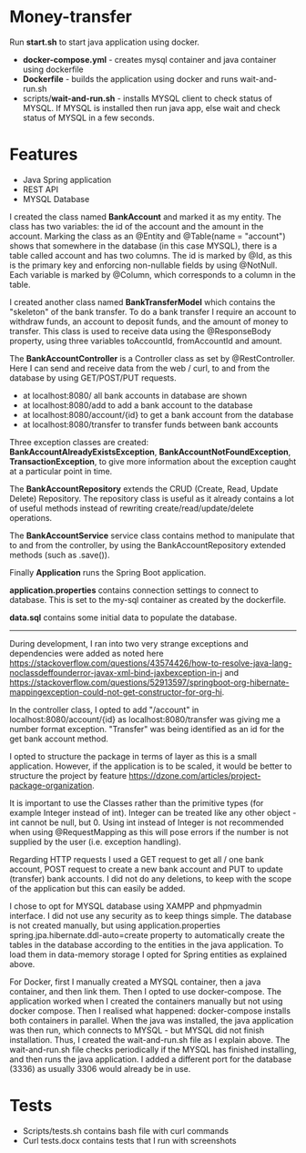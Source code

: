 # Money-transfer

Run **start.sh** to start java application using docker.

  - **docker-compose.yml** - creates mysql container and java container using dockerfile
  - **Dockerfile** - builds the application using docker and runs wait-and-run.sh
  - scripts/**wait-and-run.sh** - installs MYSQL client to check status of MYSQL. If MYSQL is installed then run java app, else wait and check status of MYSQL in a few seconds.

# Features

  - Java Spring application 
  - REST API
  - MYSQL Database

I created the class named **BankAccount** and marked it as my entity. The class has two variables: the id of the account and the amount in the account. Marking the class as an @Entity and @Table(name = "account") shows that somewhere in the database (in this case MYSQL), there is a table called account and has two columns. The id is marked by @Id, as this is the primary key and enforcing non-nullable fields by using @NotNull. Each variable is marked by @Column, which corresponds to a column in the table. 

I created another class named **BankTransferModel** which contains the "skeleton" of the bank transfer. To do a bank transfer I require an account to withdraw funds, an account to deposit funds, and the amount of money to transfer. This class is used to receive data using the @ResponseBody property, using three variables toAccountId, fromAccountId and amount. 

The **BankAccountController** is a Controller class as set by @RestController. Here I can send and receive data from the web / curl, to and from the database by using GET/POST/PUT requests. 

 - at localhost:8080/ all bank accounts in database are shown 
 - at localhost:8080/add to add a bank account to the database
  - at localhost:8080/account/{id} to get a bank account from the database
   - at localhost:8080/transfer to transfer funds between bank accounts

Three exception classes are created: **BankAccountAlreadyExistsException**, **BankAccountNotFoundException**, **TransactionException**, to give more information about the exception caught at a particular point in time. 

The **BankAccountRepository** extends the CRUD (Create, Read, Update Delete) Repository. The repository class is useful as it already contains a lot of useful methods instead of rewriting create/read/update/delete operations. 

The **BankAccountService** service class contains method to manipulate that to and from the controller, by using the BankAccountRepository extended methods (such as .save()). 

Finally **Application** runs the Spring Boot application.

**application.properties** contains connection settings to connect to database. This is set to the my-sql container as created by the dockerfile.

**data.sql** contains some initial data to populate the database. 

--------------
During development, I ran into two very strange exceptions and dependencies were added as noted here https://stackoverflow.com/questions/43574426/how-to-resolve-java-lang-noclassdeffounderror-javax-xml-bind-jaxbexception-in-j and https://stackoverflow.com/questions/52913597/springboot-org-hibernate-mappingexception-could-not-get-constructor-for-org-hi. 

In the controller class, I opted to add "/account" in localhost:8080/account/{id} as localhost:8080/transfer was giving me a number format exception. "Transfer" was being identified as an id for the get bank account method. 

I opted to structure the package in terms of layer as this is a small application. However, if the application is to be scaled, it would be better to structure the project by feature https://dzone.com/articles/project-package-organization.

It is important to use the Classes rather than the primitive types (for example Integer instead of int). Integer can be treated like any other object - int cannot be null, but 0. Using int instead of Integer is not recommended when using @RequestMapping as this will pose errors if the number is not supplied by the user (i.e. exception handling). 

Regarding HTTP requests I used a GET request to get all / one bank account, POST request to create a new bank account and PUT to update (transfer) bank accounts. I did not do any deletions, to keep with the scope of the application but this can easily be added. 

I chose to opt for MYSQL database using XAMPP and phpmyadmin interface. I did not use any security as to keep things simple. The database is not created manually, but using application.properties spring.jpa.hibernate.ddl-auto=create property to automatically create the tables in the database according to the entities in the java application. To load them in data-memory storage I opted for Spring entities as explained above. 

For Docker, first I manually created a MYSQL container, then a java container, and then link them. Then I opted to use docker-compose. The application worked when I created the containers manually but not using docker compose. Then I realised what happened: docker-compose installs both containers in parallel. When the java was installed, the java application was then run, which connects to MYSQL - but MYSQL did not finish installation. Thus, I created the wait-and-run.sh file as I explain above. The wait-and-run.sh file checks periodically if the MYSQL has finished installing, and then runs the java application. I added a different port for the database (3336) as usually 3306 would already be in use. 

# Tests

 - Scripts/tests.sh contains bash file with curl commands
 - Curl tests.docx contains tests that I run with screenshots

 